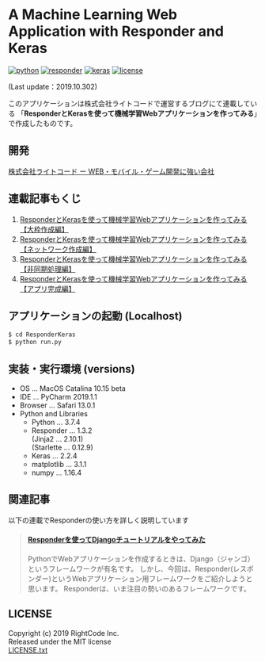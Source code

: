 A Machine Learning Web Application with Responder and Keras
======
[![python](https://img.shields.io/badge/Python-3.6%20|%203.7-blueviolet.svg?style=flat)](https://www.python.org/downloads/release/python-368/)
[![responder](https://img.shields.io/badge/Responder-1.3.2-lightgray.svg?style=flat)](https://python-responder.org/en/latest/)
[![keras](https://img.shields.io/badge/Keras-2.2.4-red.svg?style=flat)](https://keras.io)
[![license](https://img.shields.io/badge/LICENSE-MIT-informational.svg?style=flat)](LICENSE.txt)
  
(Last update：2019.10.302)  
  
このアプリケーションは株式会社ライトコードで運営するブログにて連載している
「**ResponderとKerasを使って機械学習Webアプリケーションを作ってみる**」で作成したものです。
      
## 開発
[株式会社ライトコード ー WEB・モバイル・ゲーム開発に強い会社](https://rightcode.co.jp)  


## 連載記事もくじ

1. [ResponderとKerasを使って機械学習Webアプリケーションを作ってみる【大枠作成編】]()  
1. [ResponderとKerasを使って機械学習Webアプリケーションを作ってみる【ネットワーク作成編】]()  
1. [ResponderとKerasを使って機械学習Webアプリケーションを作ってみる【非同期処理編】]()  
1. [ResponderとKerasを使って機械学習Webアプリケーションを作ってみる【アプリ完成編】]()  

## アプリケーションの起動 (Localhost)
```bash
$ cd ResponderKeras
$ python run.py
```

## 実装・実行環境 (versions)
* OS ... MacOS Catalina 10.15 beta
* IDE ... PyCharm 2019.1.1
* Browser ... Safari 13.0.1  
* Python and Libraries   
    - Python ... 3.7.4  
    - Responder ... 1.3.2  
      (Jinja2 ... 2.10.1)  
      (Starlette ... 0.12.9)
    - Keras ... 2.2.4  
    - matplotlib ... 3.1.1
    - numpy ... 1.16.4

## 関連記事
以下の連載でResponderの使い方を詳しく説明しています  

> #### [Responderを使ってDjangoチュートリアルをやってみた](https://rightcode.co.jp/blog/information-technology/responder-django-tutorial-0)
> PythonでWebアプリケーションを作成するときは、Django（ジャンゴ）というフレームワークが有名です。
> しかし、今回は、Responder(レスポンダー)というWebアプリケーション用フレームワークをご紹介しようと思います。
> Responderは、いま注目の勢いのあるフレームワークです。


## LICENSE
Copyright (c) 2019 RightCode Inc.  
Released under the MIT license  
[LICENSE.txt](LICENSE.txt)